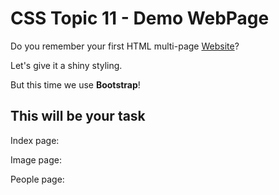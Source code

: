 # CSS Topic 11 - Demo WebPage

Do you remember your first HTML multi-page [Website](https://github.com/macoto00/Frontend-Developer-Code-Lessons/tree/main/HTML%20Topics/Topics/Topic%204)? 

Let's give it a shiny styling. 

But this time we use **Bootstrap**!

## This will be your task

Index page:



Image page:



People page: 